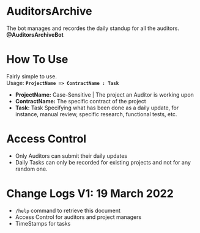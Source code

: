 # AuditorsArchive  
The bot manages and recordes the daily standup for all the auditors.  
**@AuditorsArchiveBot**

# How To Use  
Fairly simple to use.  
Usage: **`ProjectName => ContractName : Task`**
+ **ProjectName:** Case-Sensitive | The project an Auditor is working upon
+ **ContractName:** The specific contract of the project
+ **Task:** Task Specifying what has been done as a daily update, for instance, manual review, specific research, functional tests, etc.

# Access Control  
+ Only Auditors can submit their daily updates
+ Daily Tasks can only be recorded for existing projects and not for any random one.


# Change Logs V1: 19 March 2022
+ `/help` command to retrieve this document
+ Access Control for auditors and project managers
+ TimeStamps for tasks
